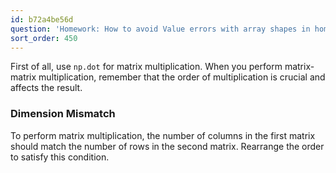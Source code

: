 ```yaml
---
id: b72a4be56d
question: 'Homework: How to avoid Value errors with array shapes in homework?'
sort_order: 450
---
```


First of all, use `np.dot` for matrix multiplication. When you perform matrix-matrix multiplication, remember that the order of multiplication is crucial and affects the result.

### Dimension Mismatch

To perform matrix multiplication, the number of columns in the first matrix should match the number of rows in the second matrix. Rearrange the order to satisfy this condition.